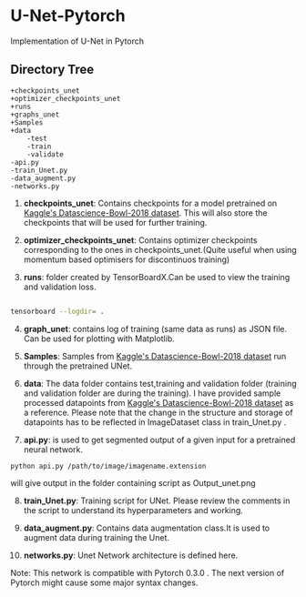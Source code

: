 # U-Net-Pytorch
Implementation of U-Net in Pytorch

## Directory Tree

```
+checkpoints_unet
+optimizer_checkpoints_unet
+runs
+graphs_unet
+Samples
+data
	-test
	-train
	-validate
-api.py
-train_Unet.py
-data_augment.py
-networks.py

```
1. **checkpoints_unet**: Contains checkpoints for a model pretrained on [Kaggle's Datascience-Bowl-2018 dataset](https://www.kaggle.com/c/data-science-bowl-2018/data). This will also store the checkpoints that will be used for further training.

2. **optimizer_checkpoints_unet**: Contains optimizer checkpoints corresponding to the ones in checkpoints_unet.(Quite useful when using momentum based optimisers for discontinuos training)

3. **runs**: folder created by TensorBoardX.Can be used to view the training and validation loss. 

```sh

tensorboard --logdir= .

```
4. **graph_unet**: contains log of training (same data as runs) as JSON file. Can be used for plotting with Matplotlib.

5. **Samples**: Samples from [Kaggle's Datascience-Bowl-2018 dataset](https://www.kaggle.com/c/data-science-bowl-2018/data) run through the pretrained UNet.

6. **data**: The data folder contains test,training and validation folder (training and validation folder are during the training). I have provided sample processed datapoints from [Kaggle's Datascience-Bowl-2018 dataset](https://www.kaggle.com/c/data-science-bowl-2018/data) as a reference. Please note that the change in the structure and storage of datapoints has to be reflected in ImageDataset class in train_Unet.py .

7. **api.py**: is used to get segmented output of a given input for a pretrained neural network.
```
python api.py /path/to/image/imagename.extension 
```
will give output in the folder containing script as Output_unet.png

8. **train_Unet.py**: Training script for UNet. Please review the comments in the script to understand its hyperparameters and working.

9. **data_augment.py**: Contains data augmentation class.It is used to augment data during training the Unet.

10. **networks.py**: Unet Network architecture is defined here.

Note: This network is compatible with Pytorch 0.3.0 . The next version of Pytorch might cause some major syntax changes.
